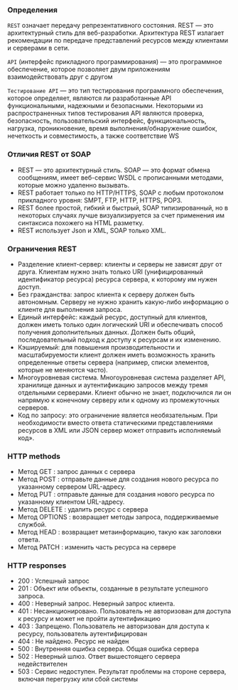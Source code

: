 
### Определения

`REST` означает передачу репрезентативного состояния. REST — это архитектурный стиль для веб-разработки. 
Архитектура REST излагает рекомендации по передаче представлений ресурсов между клиентами и серверами в сети.

`API` (интерфейс прикладного программирования) — это программное обеспечение, 
которое позволяет двум приложениям взаимодействовать друг с другом

`Тестирование API` — это тип тестирования программного обеспечения, которое определяет,
    являются ли разработанные API функциональными, надежными и безопасными. Некоторыми из распространенных
    типов тестирования API являются проверка, безопасность, пользовательский интерфейс,
    функциональность, нагрузка, проникновение, время выполнения/обнаружение ошибок,
    нечеткость и совместимость, а также соответствие WS

### Отличия REST от SOAP
- REST — это архитектурный стиль. SOAP — это формат обмена сообщениям, имеет веб-сервис WSDL
    с прописанными методами, которые можно удаленно вызывать.
- REST работает только по HTTP/HTTPS, SOAP с любым протоколом прикладного уровня: SMPT, FTP, HTTP, HTTPS, POP3.
- REST более простой, гибкий и быстрый, SOAP типизированный, но в некоторых случаях лучше
    визуализируется за счет применения им синтаксиса похожего на HTML разметку.
- REST использует Json и XML, SOAP только XML.

### Ограничения REST
- Разделение клиент-сервер: клиенты и серверы не зависят друг от друга.
    Клиентам нужно знать только URI (унифицированный идентификатор ресурса) ресурса сервера,
    к которому им нужен доступ.
- Без гражданства: запрос клиента к серверу должен быть автономным.
    Серверу не нужно хранить какую-либо информацию о клиенте для выполнения запроса.
- Единый интерфейс: каждый ресурс, доступный для клиентов, должен иметь только один
    логический URI и обеспечивать способ получения дополнительных данных. Должен быть общий,
    последовательный подход к доступу к ресурсам и их изменению.
- Кэшируемый: для повышения производительности и масштабируемости клиент должен иметь
    возможность хранить определенные ответы сервера (например, списки элементов, которые не меняются часто).
- Многоуровневая система. Многоуровневая система разделяет API, хранилище данных и
    аутентификацию запросов между тремя отдельными серверами. Клиент обычно не знает,
    подключился ли он напрямую к конечному серверу или к одному из промежуточных серверов.
- Код по запросу: это ограничение является необязательным. При необходимости вместо ответа
    статическими представлениями ресурсов в XML или JSON сервер может отправить исполняемый код».

### HTTP methods
- Метод GET : запрос данных с сервера
- Метод POST : отправьте данные для создания нового ресурса по указанному сервером URL-адресу.
- Метод PUT : отправьте данные для создания нового ресурса по указанному клиентом URL-адресу.
- Метод DELETE : удалить ресурс с сервера
- Метод OPTIONS : возвращает методы запроса, поддерживаемые службой.
- Метод HEAD : возвращает метаинформацию, такую как заголовки ответа.
- Метод PATCH : изменить часть ресурса на сервере

### HTTP responses
- 200 : Успешный запрос
- 201 : Объект или объекты, созданные в результате успешного запроса.
- 400 : Неверный запрос. Неверный запрос клиента.
- 401 : Несанкционировано. Пользователь не авторизован для доступа к ресурсу и может не пройти аутентификацию
- 403 : Запрещено. Пользователь не авторизован для доступа к ресурсу, пользователь аутентифицирован
- 404 : Не найдено. Ресурс не найден
- 500 : Внутренняя ошибка сервера. Общая ошибка сервера
- 502 : Неверный шлюз. Ответ вышестоящего сервера недействителен
- 503 : Сервис недоступен. Результат проблемы на стороне сервера, включая перегрузку или сбой системы